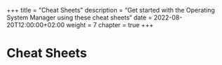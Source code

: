 +++
title = "Cheat Sheets"
description = “Get started with the Operating System Manager using these cheat sheets“
date = 2022-08-20T12:00:00+02:00
weight = 7
chapter = true
+++

# Cheat Sheets
